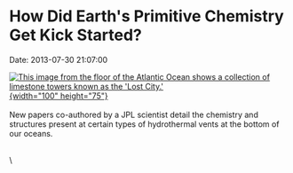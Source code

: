 How Did Earth\'s Primitive Chemistry Get Kick Started?
======================================================

Date: 2013-07-30 21:07:00

[![This image from the floor of the Atlantic Ocean shows a collection of
limestone towers known as the \'Lost
City.\'](http://www.jpl.nasa.gov/images/solarsystem/20130730/astro20130730-th.jpg){width="100"
height="75"}](http://www.jpl.nasa.gov/news/news.php?release=2013-235&rn=news.xml&rst=3864)\
\
New papers co-authored by a JPL scientist detail the chemistry and
structures present at certain types of hydrothermal vents at the bottom
of our oceans.

\
\
